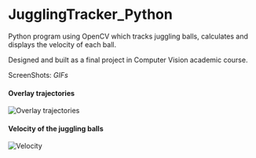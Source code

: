 # JugglingTracker_Python
Python program using OpenCV which tracks juggling balls, calculates and displays the velocity of each ball.

Designed and built as a final project in Computer Vision academic course.


ScreenShots:
*GIFs*


#### Overlay trajectories

![Overlay trajectories](https://im5.ezgif.com/tmp/ezgif-5-4bceb3884515.gif)


#### Velocity of the juggling balls

![Velocity](https://im3.ezgif.com/tmp/ezgif-3-bc8d2795a5fd.gif)
